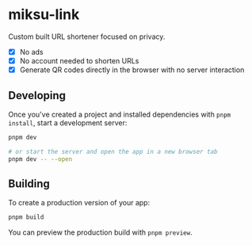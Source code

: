 # miksu-link

Custom built URL shortener focused on privacy.

- [x] No ads
- [x] No account needed to shorten URLs
- [x] Generate QR codes directly in the browser with no server interaction

## Developing

Once you've created a project and installed dependencies with `pnpm install`, start a development server:

```bash
pnpm dev

# or start the server and open the app in a new browser tab
pnpm dev -- --open
```

## Building

To create a production version of your app:

```bash
pnpm build
```

You can preview the production build with `pnpm preview`.
